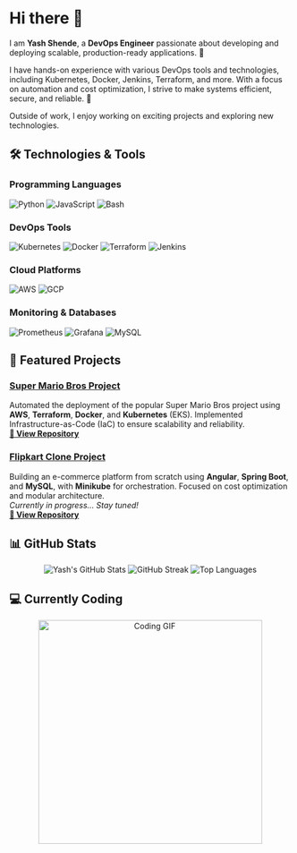 # Hi there 👋  

I am **Yash Shende**, a **DevOps Engineer** passionate about developing and deploying scalable, production-ready applications. 🚀  

I have hands-on experience with various DevOps tools and technologies, including Kubernetes, Docker, Jenkins, Terraform, and more. With a focus on automation and cost optimization, I strive to make systems efficient, secure, and reliable. 🎯  

Outside of work, I enjoy working on exciting projects and exploring new technologies.  

## 🛠️ Technologies & Tools  

### Programming Languages  
![Python](https://img.shields.io/badge/-Python-3776AB?logo=python&logoColor=white&style=flat-square)
![JavaScript](https://img.shields.io/badge/-JavaScript-F7DF1E?logo=javascript&logoColor=black&style=flat-square)
![Bash](https://img.shields.io/badge/-Bash-4EAA25?logo=gnu-bash&logoColor=white&style=flat-square)

### DevOps Tools  
![Kubernetes](https://img.shields.io/badge/-Kubernetes-326CE5?logo=kubernetes&logoColor=white&style=flat-square)
![Docker](https://img.shields.io/badge/-Docker-2496ED?logo=docker&logoColor=white&style=flat-square)
![Terraform](https://img.shields.io/badge/-Terraform-623CE4?logo=terraform&logoColor=white&style=flat-square)
![Jenkins](https://img.shields.io/badge/-Jenkins-D24939?logo=jenkins&logoColor=white&style=flat-square)

### Cloud Platforms  
![AWS](https://img.shields.io/badge/-AWS-232F3E?logo=amazon-aws&logoColor=white&style=flat-square)
![GCP](https://img.shields.io/badge/-Google%20Cloud-4285F4?logo=google-cloud&logoColor=white&style=flat-square)

### Monitoring & Databases  
![Prometheus](https://img.shields.io/badge/-Prometheus-E6522C?logo=prometheus&logoColor=white&style=flat-square)
![Grafana](https://img.shields.io/badge/-Grafana-F46800?logo=grafana&logoColor=white&style=flat-square)
![MySQL](https://img.shields.io/badge/-MySQL-4479A1?logo=mysql&logoColor=white&style=flat-square)


## 🌟 Featured Projects  

### [Super Mario Bros Project](#)
Automated the deployment of the popular Super Mario Bros project using **AWS**, **Terraform**, **Docker**, and **Kubernetes** (EKS). Implemented Infrastructure-as-Code (IaC) to ensure scalability and reliability.  
[**🔗 View Repository**](#)  

### [Flipkart Clone Project](#)
Building an e-commerce platform from scratch using **Angular**, **Spring Boot**, and **MySQL**, with **Minikube** for orchestration. Focused on cost optimization and modular architecture.  
*Currently in progress... Stay tuned!*  
[**🔗 View Repository**](#)  



## 📊 GitHub Stats  

<p align="center">
  <img src="https://github-readme-stats.vercel.app/api?username=Yash-gits&show_icons=true&theme=radical" alt="Yash's GitHub Stats" />
  <img src="https://github-readme-streak-stats.herokuapp.com?user=Yash-gits&theme=radical&hide_border=true&date_format=M%20j%5B%2C%20Y%5D" alt="GitHub Streak" />
  <img src="https://github-readme-stats.vercel.app/api/top-langs/?username=Yash-gits&layout=compact&theme=radical" alt="Top Languages" />
</p>

## 💻 Currently Coding  
<p align="center">
  <img src="https://media.giphy.com/media/Ll22OhMLAlVDb8UQWe/giphy.gif" width="400" alt="Coding GIF">
</p>



